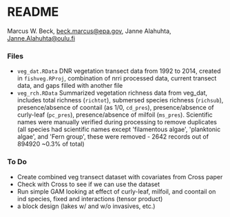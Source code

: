# README
Marcus W. Beck, beck.marcus@epa.gov, Janne Alahuhta, Janne.Alahuhta@oulu.fi  

### Files

* `veg_dat.RData` DNR vegetation transect data from 1992 to 2014, created in `fishveg.RProj`, combination of nrri processed data, current transect data, and gaps filled with another file
* `veg_rch.RData` Summarized vegetation richness data from veg_dat, includes total richness (`richtot`), submersed species richness (`richsub`), presence/absence of coontail (as 1/0, `cd_pres`), presence/absence of curly-leaf (`pc_pres`), presence/absence of milfoil (`ms_pres`). Scientific names were manually verified during processing to remove duplicates (all species had scientific names except 'filamentous algae', 'planktonic algae', and 'Fern group', these were removed - 2642 records out of 894920 ~0.3% of total)

### To Do

* Create combined veg transect dataset with covariates from Cross paper
* Check with Cross to see if we can use the dataset
* Run simple GAM looking at effect of curly-leaf, milfoil, and coontail on ind species, fixed and interactions (tensor product)
* a block design (lakes w/ and w/o invasives, etc.)
